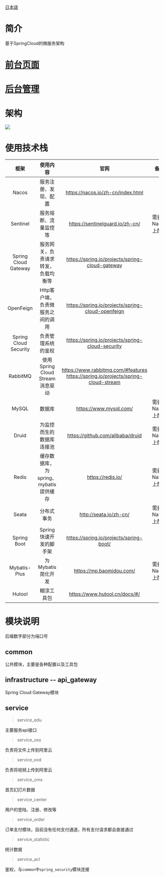 

[日本語](https://github.com/andochiwa/Online-Education-Backend/blob/master/README_JP.MD)

# 简介

基于SpringCloud的微服务架构

# [前台页面](https://github.com/andochiwa/Online-Education-Frontend-web)

# [后台管理](https://github.com/andochiwa/Online-Education-Frontend-admin)

# 架构

![](https://raw.githubusercontent.com/andochiwa/Online-Education-Backend/master/image/architect.png)

# 使用技术栈

|         框架          |               使用内容                |                             官网                             |       备注        |
| :-------------------: | :-----------------------------------: | :----------------------------------------------------------: | :---------------: |
|         Nacos         |         服务注册、发现、配置          |              https://nacos.io/zh-cn/index.html               |                   |
|       Sentinel        |         服务熔断、流量监控等          |               https://sentinelguard.io/zh-cn/                | 需要到Nacos上配置 |
| Spring Cloud Gateway  |  服务网关，负责请求转发，负载均衡等   |       https://spring.io/projects/spring-cloud-gateway        |                   |
|       OpenFeign       |   Http客户端，负责微服务之间的调用    |      https://spring.io/projects/spring-cloud-openfeign       |                   |
| Spring Cloud Security |          负责管理系统的鉴权           |       https://spring.io/projects/spring-cloud-security       |                   |
|       RabbitMQ        |    使用Spring Cloud Stream消息驱动    | https://www.rabbitmq.com/#features<br />https://spring.io/projects/spring-cloud-stream |                   |
|         MySQL         |                数据库                 |                    https://www.mysql.com/                    | 需要到Nacos上配置 |
|         Druid         |       为监控而生的数据库连接池        |               https://github.com/alibaba/druid               | 需要到Nacos上配置 |
|         Redis         | 缓存数据库，为spring、mybatis提供缓存 |                      https://redis.io/                       | 需要到Nacos上配置 |
|         Seata         |              分布式事务               |                    http://seata.io/zh-cn/                    | 需要到Nacos上配置 |
|      Spring Boot      |        Spring快速开发的脚手架         |           https://spring.io/projects/spring-boot/            |                   |
|     Mybatis-Plus      |           为Mybatis简化开发           |                   https://mp.baomidou.com/                   | 需要到Nacos上配置 |
|        Hutool         |              糊涂工具包               |                https://www.hutool.cn/docs/#/                 |                   |

# 模块说明

后缀数字部分为端口号

## common

公共模块，主要是各种配置以及工具包

## infrastructure -- api_gateway

Spring Cloud Gateway模块

## service

> service_edu

主要服务api接口

> service_oss

负责将文件上传到阿里云

> service_vod

负责将视频上传到阿里云

> service_cms

首页幻灯片数据

> service_center

用户的登陆、注册、修改等

> service_order

订单支付模块，目前没有任何支付通道，所有支付请求都会直接通过

> service_statistic

统计数据

> service_acl

鉴权，与`common`中`spring_security`模块连接
